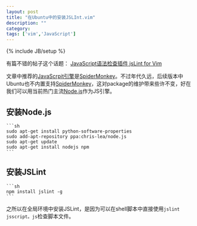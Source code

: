 ```yaml
---
layout: post
title: "在Ubuntu中的安装JSLInt.vim"
description: ""
category: 
tags: ['vim','JavaScript']
---
```

{% include JB/setup %}

有篇不错的帖子这个话题：
[JavaScript语法检查插件 jsLint for Vim][1]

文章中推荐的[JavaScrpit引擎][2]是[SpiderMonkey][3]。不过年代久远，后续版本中Ubuntu也不内置支持[SpiderMonkey][3]，这对package的维护带来些许不变，好在我们可以用当前热门主流[Node.js][4]作为JS引擎。

## 安装Node.js

    ```sh
    sudo apt-get install python-software-properties
    sudo add-apt-repository ppa:chris-lea/node.js
    sudo apt-get update
    sudo apt-get install nodejs npm
    ```

## 安装JSLint

    ```sh
    npm install jslint -g
    ```

之所以在全局环境中安装JSLint，是因为可以在shell脚本中直接使用`jslint jsscript。js`检查脚本文件。

[1]: http://ued.taobao.com/blog/2010/11/11/jslint-for-vim/
[2]: http://en.wikipedia.org/wiki/JavaScript_engine
[3]: https://developer.mozilla.org/en-US/docs/SpiderMonkey
[4]: http://nodejs.org/
